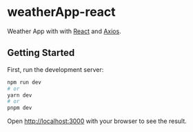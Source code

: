 # weatherApp-react
Weather App with  with [React](https://react.dev/) and [Axios](https://axios-http.com/).

## Getting Started

First, run the development server:

```bash
npm run dev
# or
yarn dev
# or
pnpm dev
```
Open [http://localhost:3000](http://localhost:3000) with your browser to see the result.

